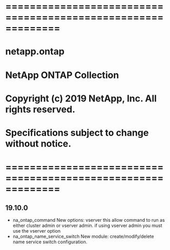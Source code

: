 # ============================================================= #
#                                                               #
# netapp.ontap                                                  #
#                                                               #
# NetApp ONTAP Collection                                       #
#                                                               #
# Copyright (c) 2019 NetApp, Inc. All rights reserved.          #
# Specifications subject to change without notice.              #
#                                                               #
# ============================================================= #

## 19.10.0
- na_ontap_command New options: vserver this allow command to run as either cluster admin or vserver admin.
if using vserver admin you must use the vserver option
- na_ontap_name_service_switch New module: create/modify/delete name service switch configuration.